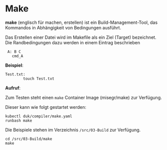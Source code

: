 Make
====

**make** (englisch für machen, erstellen) ist ein Build-Management-Tool, das Kommandos in Abhängigkeit von Bedingungen ausführt. 

Das Erstellen einer Datei wird im Makefile als ein Ziel (Target) bezeichnet. Die Randbedingungen dazu werden in einem Eintrag beschrieben

     A: B C
       cmd_A

**Beispiel**:

    Test.txt:
            touch Test.txt
            
**Aufruf**:

Zum Testen steht einen `make` Container Image (misegr/make) zur Verfügung.

Dieser kann wie folgt gestartet werden:

    kubectl duk/compiler/make.yaml
    runbash make
    
Die Beispiele stehen im Verzeichnis `/src/03-Build` zur Verfügung.
    
    cd /src/03-Build/make
    make

                
